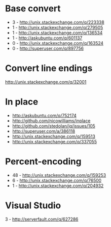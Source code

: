 Base convert
============================================
- 3 - http://unix.stackexchange.com/q/223338
- 1 - http://unix.stackexchange.com/q/279505
- 1 - http://unix.stackexchange.com/q/136534
- 1 - http://askubuntu.com/q/601137
- 0 - http://unix.stackexchange.com/q/163524
- 0 - http://superuser.com/q/897756

Convert line endings
=====================================
http://unix.stackexchange.com/q/32001

In place
===============================
- http://askubuntu.com/q/752174
- http://github.com/nicowilliams/inplace
- http://github.com/stedolan/jq/issues/105
- http://superuser.com/a/386118
- http://unix.stackexchange.com/q/159513
- http://unix.stackexchange.com/q/337055

Percent-encoding
=============================================
- 48 - http://unix.stackexchange.com/q/159253
- 6 - http://unix.stackexchange.com/q/76500
- 1 - http://unix.stackexchange.com/q/204932

Visual Studio
===================================
3 - http://serverfault.com/q/627286
